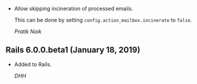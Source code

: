 *   Allow skipping incineration of processed emails.

    This can be done by setting `config.action_mailbox.incinerate` to `false`.

    *Pratik Naik*

## Rails 6.0.0.beta1 (January 18, 2019) ##

*   Added to Rails.

    *DHH*

